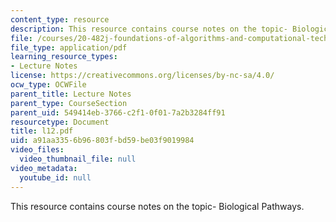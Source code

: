 ```yaml
---
content_type: resource
description: This resource contains course notes on the topic- Biological Pathways.
file: /courses/20-482j-foundations-of-algorithms-and-computational-techniques-in-systems-biology-spring-2006/a91aa3356b96803fbd59be03f9019984_l12.pdf
file_type: application/pdf
learning_resource_types:
- Lecture Notes
license: https://creativecommons.org/licenses/by-nc-sa/4.0/
ocw_type: OCWFile
parent_title: Lecture Notes
parent_type: CourseSection
parent_uid: 549414eb-3766-c2f1-0f01-7a2b3284ff91
resourcetype: Document
title: l12.pdf
uid: a91aa335-6b96-803f-bd59-be03f9019984
video_files:
  video_thumbnail_file: null
video_metadata:
  youtube_id: null
---
```

This resource contains course notes on the topic- Biological Pathways.